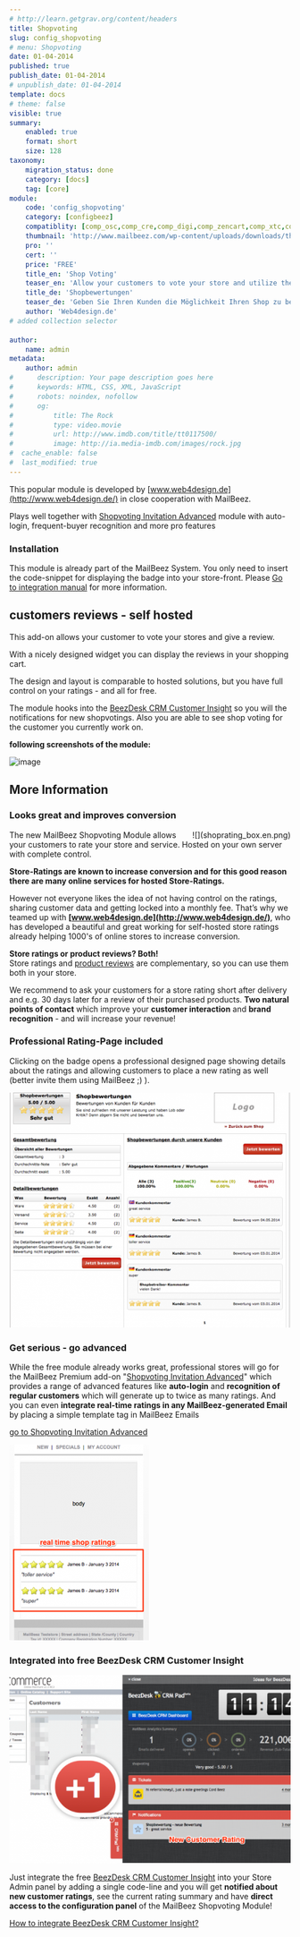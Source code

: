 ```yaml
---
# http://learn.getgrav.org/content/headers
title: Shopvoting
slug: config_shopvoting
# menu: Shopvoting
date: 01-04-2014
published: true
publish_date: 01-04-2014
# unpublish_date: 01-04-2014
template: docs
# theme: false
visible: true
summary:
    enabled: true
    format: short
    size: 128
taxonomy:
    migration_status: done
    category: [docs]
    tag: [core]
module:
    code: 'config_shopvoting'
    category: [configbeez]
    compatiblity: [comp_osc,comp_cre,comp_digi,comp_zencart,comp_xtc,comp_gambio]
    thumbnail: 'http://www.mailbeez.com/wp-content/uploads/downloads/thumbnails/2014/06/icon_32.png'
    pro: ''
    cert: ''
    price: 'FREE'
    title_en: 'Shop Voting'
    teaser_en: 'Allow your customers to vote your store and utilize the results to increase conversion'
    title_de: 'Shopbewertungen'
    teaser_de: 'Geben Sie Ihren Kunden die Möglichkeit Ihren Shop zu bewerten und nutzen Sie die Ergebnisse zur Konversion-Optimierung'
    author: 'Web4design.de'
# added collection selector

author:
    name: admin
metadata:
    author: admin
#      description: Your page description goes here
#      keywords: HTML, CSS, XML, JavaScript
#      robots: noindex, nofollow
#      og:
#          title: The Rock
#          type: video.movie
#          url: http://www.imdb.com/title/tt0117500/
#          image: http://ia.media-imdb.com/images/rock.jpg
#  cache_enable: false
#  last_modified: true
---
```


This popular module is developed by [www.web4design.de](http://www.web4design.de/) in close cooperation with MailBeez.

Plays well together with [Shopvoting Invitation Advanced](/documentation/mailbeez/shoprating_advanced/) module with auto-login, frequent-buyer recognition and more pro features
 
 
### Installation

This module is already part of the MailBeez System. You only need to insert the code-snippet for displaying the badge into your store-front. Please [Go to integration manual](http://www.web4design.de/module_infos/english/shopreviews/index.php) for more information.
 

## customers reviews - self hosted

This add-on allows your customer to vote your stores and give a review.

With a nicely designed widget you can display the reviews in your shopping cart.

The design and layout is comparable to hosted solutions, but you have full control on your ratings - and all for free.

The module hooks into the [BeezDesk CRM Customer Insight](/documentation/configbeez/config_customer_insight/) so you will the notifications for new shopvotings. Also you are able to see shop voting for the customer you currently work on.

**following screenshots of the module:**

![image](http://www.web4design.de/module_infos/english/shopreviews/img/infosfunctions.jpg)

## More Information

### Looks great and improves conversion

<div style="float:right" markdown="1">![](shoprating_box.en.png)</div>

The new MailBeez Shopvoting Module allows your customers to rate your store and service. Hosted on your own server with complete control.

**Store-Ratings are known to increase conversion and for this good reason there are many online services for hosted Store-Ratings.**

However not everyone likes the idea of not having control on the ratings, sharing customer data and getting locked into a monthly fee. That’s why we teamed up with **[www.web4design.de](http://www.web4design.de/)**, who has developed a beautiful and great working for self-hosted store ratings already helping 1000's of online stores to increase conversion.
 
**Store ratings or product reviews? Both!**   
Store ratings and [product reviews](/documentation/mailbeez/review_advanced/) are complementary, so you can use them both in your store.

We recommend to ask your customers for a store rating short after delivery and e.g. 30 days later for a review of their purchased products. **Two natural points of contact** which improve your **customer interaction** and **brand recognition** - and will increase your revenue!


### Professional Rating-Page included

Clicking on the badge opens a professional designed page showing details about the ratings and allowing customers to place a new rating as well (better invite them using MailBeez ;) ).

![](Screen_shoprating_page.de.png)


### Get serious - go advanced

While the free module already works great, professional stores will go for the MailBeez Premium add-on "[Shopvoting Invitation Advanced](/documentation/mailbeez/shoprating_advanced/)" which provides a range of advanced features like **auto-login** and **recognition of regular customers** which will generate up to twice as many ratings. And you can even **integrate real-time ratings in any MailBeez-generated Email** by placing a simple template tag in MailBeez Emails

 [go to Shopvoting Invitation Advanced](/documentation/mailbeez/shoprating_advanced/)

![](Screen_shoprating_email.en.png?resize=250)


### Integrated into free BeezDesk CRM Customer Insight

![](Screen_shoprating_beezdesk.en.png)


Just integrate the free [BeezDesk CRM Customer Insight](/documentation/configbeez/config_customer_insight/)  into your Store Admin panel by adding a single code-line and you will get **notified about new customer ratings**, see the current rating summary and have **direct access to the configuration panel** of the MailBeez Shopvoting Module!

[How to integrate BeezDesk CRM Customer Insight?](/documentation/configbeez/config_customer_insight/)